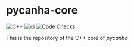 # pycanha-core


![C++](https://img.shields.io/badge/C%2B%2B-23-blue)
[![ci](https://github.com/pycanha-project/pycanha-core/actions/workflows/ci.yml/badge.svg)](https://github.com/pycanha-project/pycanha-core/actions/workflows/ci.yml)
[![Code Checks](https://github.com/pycanha-project/pycanha-core/actions/workflows/code-checks.yml/badge.svg)](https://github.com/pycanha-project/pycanha-core/actions/workflows/code-checks.yml)


This is the repository of the C++ core of *pycanha*

